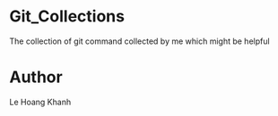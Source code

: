 # Git_Collections

The collection of git command collected by me which might be helpful

# Author

Le Hoang Khanh
